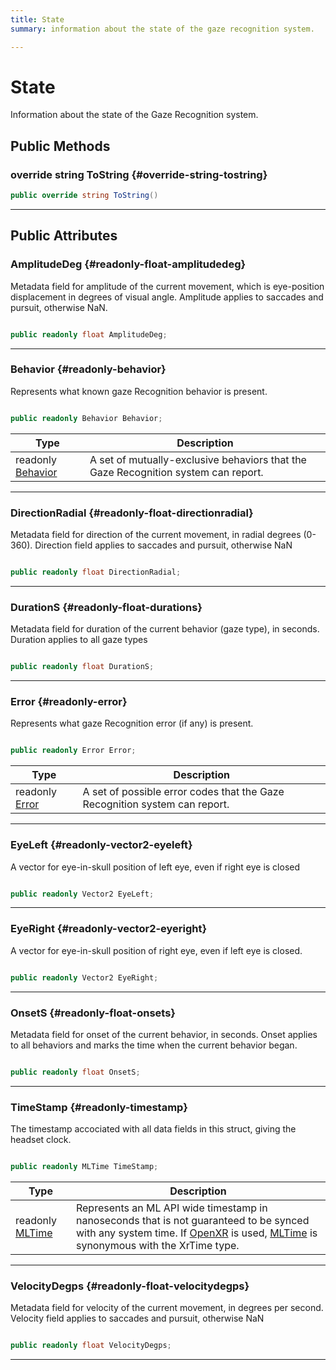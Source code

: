 ```yaml
---
title: State
summary: information about the state of the gaze recognition system. 

---
```


# State




Information about the state of the Gaze Recognition system.   





## Public Methods

### override string ToString {#override-string-tostring}

```csharp
public override string ToString()
```






-----------

## Public Attributes

### AmplitudeDeg {#readonly-float-amplitudedeg}

Metadata field for amplitude of the current movement, which is eye-position displacement in degrees of visual angle. Amplitude applies to saccades and pursuit, otherwise NaN. 

```csharp

public readonly float AmplitudeDeg;

```






-----------

### Behavior {#readonly-behavior}

Represents what known gaze Recognition behavior is present. 

```csharp

public readonly Behavior Behavior;

```

| Type | Description  | 
|--|--|
| readonly [Behavior](/versioned_docs/version-31-Aug-2023/unity-api/api/UnityEngine.XR.MagicLeap/MLGazeRecognition/UnityEngine.XR.MagicLeap.MLGazeRecognition.md#enums-behavior) | A set of mutually-exclusive behaviors that the Gaze Recognition system can report.  |





-----------

### DirectionRadial {#readonly-float-directionradial}

Metadata field for direction of the current movement, in radial degrees (0-360). Direction field applies to saccades and pursuit, otherwise NaN 

```csharp

public readonly float DirectionRadial;

```






-----------

### DurationS {#readonly-float-durations}

Metadata field for duration of the current behavior (gaze type), in seconds. Duration applies to all gaze types 

```csharp

public readonly float DurationS;

```






-----------

### Error {#readonly-error}

Represents what gaze Recognition error (if any) is present. 

```csharp

public readonly Error Error;

```

| Type | Description  | 
|--|--|
| readonly [Error](/versioned_docs/version-31-Aug-2023/unity-api/api/UnityEngine.XR.MagicLeap/MLGazeRecognition/UnityEngine.XR.MagicLeap.MLGazeRecognition.md#enums-error) | A set of possible error codes that the Gaze Recognition system can report.  |





-----------

### EyeLeft {#readonly-vector2-eyeleft}

A vector for eye-in-skull position of left eye, even if right eye is closed 

```csharp

public readonly Vector2 EyeLeft;

```






-----------

### EyeRight {#readonly-vector2-eyeright}

A vector for eye-in-skull position of right eye, even if left eye is closed. 

```csharp

public readonly Vector2 EyeRight;

```






-----------

### OnsetS {#readonly-float-onsets}

Metadata field for onset of the current behavior, in seconds. Onset applies to all behaviors and marks the time when the current behavior began. 

```csharp

public readonly float OnsetS;

```






-----------

### TimeStamp {#readonly-timestamp}

The timestamp accociated with all data fields in this struct, giving the headset clock. 

```csharp

public readonly MLTime TimeStamp;

```

| Type | Description  | 
|--|--|
| readonly [MLTime](/versioned_docs/version-31-Aug-2023/unity-api/api/UnityEngine.XR.MagicLeap/MLTime/UnityEngine.XR.MagicLeap.MLTime.md) | Represents an ML API wide timestamp in nanoseconds that is not guaranteed to be synced with any system time. If [OpenXR](/versioned_docs/version-31-Aug-2023/unity-api/api/UnityEngine.XR.OpenXR/UnityEngine.XR.OpenXR.md) is used, [MLTime](/versioned_docs/version-31-Aug-2023/unity-api/api/UnityEngine.XR.MagicLeap/MLTime/UnityEngine.XR.MagicLeap.MLTime.md) is synonymous with the XrTime type.  |





-----------

### VelocityDegps {#readonly-float-velocitydegps}

Metadata field for velocity of the current movement, in degrees per second. Velocity field applies to saccades and pursuit, otherwise NaN 

```csharp

public readonly float VelocityDegps;

```






-----------


